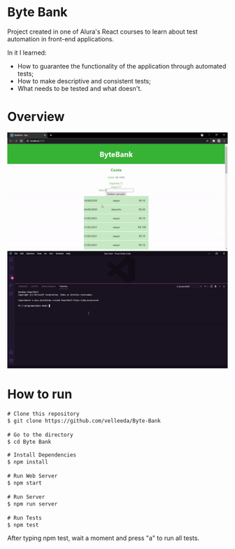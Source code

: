 # Byte Bank

Project created in one of Alura's React courses to learn about test automation in front-end applications. <br />

In it I learned: <br />

- How to guarantee the functionality of the application through automated tests;
- How to make descriptive and consistent tests;
- What needs to be tested and what doesn't.

# Overview

![](./public/gifs/default.gif)
![](./public/gifs/test.gif)

# How to run

```
# Clone this repository
$ git clone https://github.com/velleeda/Byte-Bank

# Go to the directory
$ cd Byte Bank
```
  
```
# Install Dependencies
$ npm install

# Run Web Server
$ npm start

# Run Server
$ npm run server

# Run Tests
$ npm test
```

After typing npm test, wait a moment and press "a" to run all tests.
